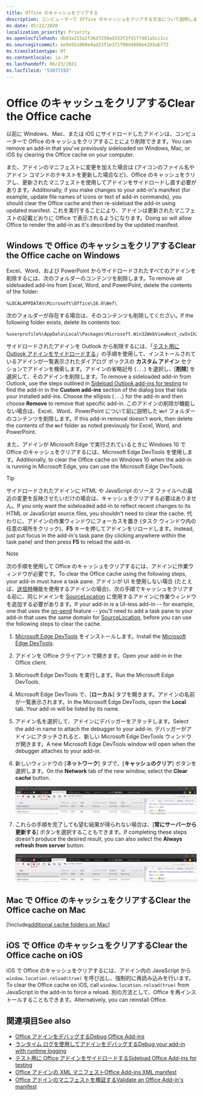 ```yaml
---
title: Office のキャッシュをクリアする
description: コンピューターで Office のキャッシュをクリアする方法について説明します。
ms.date: 05/22/2020
localization_priority: Priority
ms.openlocfilehash: db83a215a2f36d7250ad333f3fd1f7401a5cc1cc
ms.sourcegitcommit: ee9e92a968e4ad23f1e371f00d4888e4203ab772
ms.translationtype: HT
ms.contentlocale: ja-JP
ms.lasthandoff: 06/23/2021
ms.locfileid: "53077193"
---
```

# <a name="clear-the-office-cache"></a><span data-ttu-id="2d223-103">Office のキャッシュをクリアする</span><span class="sxs-lookup"><span data-stu-id="2d223-103">Clear the Office cache</span></span>

<span data-ttu-id="2d223-104">以前に Windows、Mac、または iOS にサイドロードしたアドインは、コンピューターで Office のキャッシュをクリアすることにより削除できます。</span><span class="sxs-lookup"><span data-stu-id="2d223-104">You can remove an add-in that you've previously sideloaded on Windows, Mac, or iOS by clearing the Office cache on your computer.</span></span>

<span data-ttu-id="2d223-105">また、アドインのマニフェストに変更を加えた場合は (アイコンのファイル名やアドイン コマンドのテキストを更新した場合など)、Office のキャッシュをクリアし、更新されたマニフェストを使用してアドインをサイドロードし直す必要があります。</span><span class="sxs-lookup"><span data-stu-id="2d223-105">Additionally, if you make changes to your add-in's manifest (for example, update file names of icons or text of add-in commands), you should clear the Office cache and then re-sideload the add-in using updated manifest.</span></span> <span data-ttu-id="2d223-106">これを実行することにより、アドインは更新されたマニフェストの記載どおりに Office で表示されるようになります。</span><span class="sxs-lookup"><span data-stu-id="2d223-106">Doing so will allow Office to render the add-in as it's described by the updated manifest.</span></span>

## <a name="clear-the-office-cache-on-windows"></a><span data-ttu-id="2d223-107">Windows で Office のキャッシュをクリアする</span><span class="sxs-lookup"><span data-stu-id="2d223-107">Clear the Office cache on Windows</span></span>

<span data-ttu-id="2d223-108">Excel、Word、および PowerPoint からサイドロードされたすべてのアドインを削除するには、次のフォルダーのコンテンツを削除します。</span><span class="sxs-lookup"><span data-stu-id="2d223-108">To remove all sideloaded add-ins from Excel, Word, and PowerPoint, delete the contents of the folder:</span></span>

```
%LOCALAPPDATA%\Microsoft\Office\16.0\Wef\
```

<span data-ttu-id="2d223-109">次のフォルダーが存在する場合は、そのコンテンツも削除してください。</span><span class="sxs-lookup"><span data-stu-id="2d223-109">If the following folder exists, delete its contents too:</span></span>

```
%userprofile%\AppData\Local\Packages\Microsoft.Win32WebViewHost_cw5n1h2txyewy\AC\#!123\INetCache\
```

<span data-ttu-id="2d223-110">サイドロードされたアドインを Outlook から削除するには、「[テスト用に Outlook アドインをサイドロードする](../outlook/sideload-outlook-add-ins-for-testing.md)」の手順を使用して、インストールされているアドインが一覧表示されたダイアログ ボックスの **カスタム アドイン** セクションでアドインを検索します。アドインの省略記号 (`...`) を選択し、[**削除**] を選択して、そのアドインを削除します。</span><span class="sxs-lookup"><span data-stu-id="2d223-110">To remove a sideloaded add-in from Outlook, use the steps outlined in [Sideload Outlook add-ins for testing](../outlook/sideload-outlook-add-ins-for-testing.md) to find the add-in in the **Custom add-ins** section of the dialog box that lists your installed add-ins. Choose the ellipsis (`...`) for the add-in and then choose **Remove** to remove that specific add-in.</span></span> <span data-ttu-id="2d223-111">このアドインの削除が機能しない場合は、Excel、Word、PowerPoint について前に説明した `Wef` フォルダーのコンテンツを削除します。</span><span class="sxs-lookup"><span data-stu-id="2d223-111">If this add-in removal doesn't work, then delete the contents of the `Wef` folder as noted previously for Excel, Word, and PowerPoint.</span></span>

<span data-ttu-id="2d223-112">また、アドインが Microsoft Edge で実行されているときに Windows 10 で Office のキャッシュをクリアするには、Microsoft Edge DevTools を使用します。</span><span class="sxs-lookup"><span data-stu-id="2d223-112">Additionally, to clear the Office cache on Windows 10 when the add-in is running in Microsoft Edge, you can use the Microsoft Edge DevTools.</span></span>

> [!TIP]
> <span data-ttu-id="2d223-113">サイドロードされたアドインに HTML や JavaScript のソース ファイルへの最近の変更を反映させたいだけの場合は、キャッシュをクリアする必要はありません。</span><span class="sxs-lookup"><span data-stu-id="2d223-113">If you only want the sideloaded add-in to reflect recent changes to its HTML or JavaScript source files, you shouldn't need to clear the cache.</span></span> <span data-ttu-id="2d223-114">代わりに、アドインの作業ウィンドウにフォーカスを置き (タスク ウィンドウ内の任意の場所をクリック)、**F5** キーを押してアドインをリロードします。</span><span class="sxs-lookup"><span data-stu-id="2d223-114">Instead, just put focus in the add-in's task pane (by clicking anywhere within the task pane) and then press **F5** to reload the add-in.</span></span>

> [!NOTE]
> <span data-ttu-id="2d223-115">次の手順を使用して Office のキャッシュをクリアするには、アドインに作業ウィンドウが必要です。</span><span class="sxs-lookup"><span data-stu-id="2d223-115">To clear the Office cache using the following steps, your add-in must have a task pane.</span></span> <span data-ttu-id="2d223-116">アドインが UI を使用しない場合 (たとえば、[送信時](../outlook/outlook-on-send-addins.md)機能を使用するアドインの場合)、次の手順でキャッシュをクリアする前に、同じドメインを [SourceLocation](../reference/manifest/sourcelocation.md) に使用するアドインに作業ウィンドウを追加する必要があります。</span><span class="sxs-lookup"><span data-stu-id="2d223-116">If your add-in is a UI-less add-in -- for example, one that uses the [on-send](../outlook/outlook-on-send-addins.md) feature -- you'll need to add a task pane to your add-in that uses the same domain for [SourceLocation](../reference/manifest/sourcelocation.md), before you can use the following steps to clear the cache.</span></span>

1. <span data-ttu-id="2d223-117">[Microsoft Edge DevTools](https://www.microsoft.com/p/microsoft-edge-devtools-preview/9mzbfrmz0mnj) をインストールします。</span><span class="sxs-lookup"><span data-stu-id="2d223-117">Install the [Microsoft Edge DevTools](https://www.microsoft.com/p/microsoft-edge-devtools-preview/9mzbfrmz0mnj).</span></span>

2. <span data-ttu-id="2d223-118">アドインを Office クライアントで開きます。</span><span class="sxs-lookup"><span data-stu-id="2d223-118">Open your add-in in the Office client.</span></span>

3. <span data-ttu-id="2d223-119">Microsoft Edge DevTools を実行します。</span><span class="sxs-lookup"><span data-stu-id="2d223-119">Run the Microsoft Edge DevTools.</span></span>

4. <span data-ttu-id="2d223-120">Microsoft Edge DevTools で、[**ローカル**] タブを開きます。アドインの名前が一覧表示されます。</span><span class="sxs-lookup"><span data-stu-id="2d223-120">In the Microsoft Edge DevTools, open the **Local** tab. Your add-in will be listed by its name.</span></span>

5. <span data-ttu-id="2d223-121">アドイン名を選択して、アドインにデバッガーをアタッチします。</span><span class="sxs-lookup"><span data-stu-id="2d223-121">Select the add-in name to attach the debugger to your add-in.</span></span> <span data-ttu-id="2d223-122">デバッガーがアドインにアタッチされると、新しい Microsoft Edge DevTools ウィンドウが開きます。</span><span class="sxs-lookup"><span data-stu-id="2d223-122">A new Microsoft Edge DevTools window will open when the debugger attaches to your add-in.</span></span>

6. <span data-ttu-id="2d223-123">新しいウィンドウの [**ネットワーク**] タブで、[**キャッシュのクリア**] ボタンを選択します。</span><span class="sxs-lookup"><span data-stu-id="2d223-123">On the **Network** tab of the new window, select the **Clear cache** button.</span></span>

    ![[キャッシュのクリア] ボタンが強調表示された Microsoft Edge DevTools のスクリーンショット。](../images/edge-devtools-clear-cache.png)

7. <span data-ttu-id="2d223-125">これらの手順を完了しても望む結果が得られない場合は、[**常にサーバーから更新する**] ボタンを選択することもできます。</span><span class="sxs-lookup"><span data-stu-id="2d223-125">If completing these steps doesn't produce the desired result, you can also select the **Always refresh from server** button.</span></span>

    ![[常にサーバーから更新する] ボタンが強調表示された Microsoft Edge DevTools のスクリーンショット。](../images/edge-devtools-refresh-from-server.png)

## <a name="clear-the-office-cache-on-mac"></a><span data-ttu-id="2d223-127">Mac で Office のキャッシュをクリアする</span><span class="sxs-lookup"><span data-stu-id="2d223-127">Clear the Office cache on Mac</span></span>

[!include[additional cache folders on Mac](../includes/mac-cache-folders.md)]

## <a name="clear-the-office-cache-on-ios"></a><span data-ttu-id="2d223-128">iOS で Office のキャッシュをクリアする</span><span class="sxs-lookup"><span data-stu-id="2d223-128">Clear the Office cache on iOS</span></span>

<span data-ttu-id="2d223-129">iOS で Office のキャッシュをクリアするには、アドイン内の JavaScript から `window.location.reload(true)` を呼び出し、強制的に再読み込みを行います。</span><span class="sxs-lookup"><span data-stu-id="2d223-129">To clear the Office cache on iOS, call `window.location.reload(true)` from JavaScript in the add-in to force a reload.</span></span> <span data-ttu-id="2d223-130">別の方法として、Office を再インストールすることもできます。</span><span class="sxs-lookup"><span data-stu-id="2d223-130">Alternatively, you can reinstall Office.</span></span>

## <a name="see-also"></a><span data-ttu-id="2d223-131">関連項目</span><span class="sxs-lookup"><span data-stu-id="2d223-131">See also</span></span>

- [<span data-ttu-id="2d223-132">Office アドインをデバッグする</span><span class="sxs-lookup"><span data-stu-id="2d223-132">Debug Office Add-ins</span></span>](debug-add-ins-using-f12-developer-tools-on-windows-10.md)
- [<span data-ttu-id="2d223-133">ランタイム ログを使用してアドインをデバッグする</span><span class="sxs-lookup"><span data-stu-id="2d223-133">Debug your add-in with runtime logging</span></span>](runtime-logging.md)
- [<span data-ttu-id="2d223-134">テスト用に Office アドインをサイドロードする</span><span class="sxs-lookup"><span data-stu-id="2d223-134">Sideload Office Add-ins for testing</span></span>](sideload-office-add-ins-for-testing.md)
- [<span data-ttu-id="2d223-135">Office アドインの XML マニフェスト</span><span class="sxs-lookup"><span data-stu-id="2d223-135">Office Add-ins XML manifest</span></span>](../develop/add-in-manifests.md)
- [<span data-ttu-id="2d223-136">Office アドインのマニフェストを検証する</span><span class="sxs-lookup"><span data-stu-id="2d223-136">Validate an Office Add-in's manifest</span></span>](troubleshoot-manifest.md)
